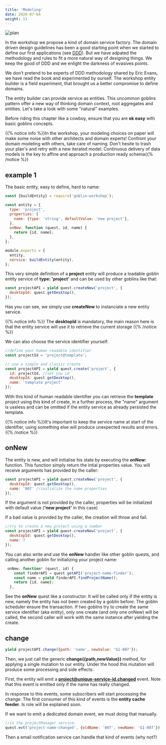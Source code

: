```yaml
---
title: 'Modeling'
date: 2020-07-04
weight: 11
---
```


![plan](/img/plan.png?width=256px)

In the workshop we propose a kind of domain service factory. The domain driven
design guidelines has been a good starting point when we started to define our
first applications (see [DDD][1]). But we have adpated the methodology and rules
to fit a more natural way of designing things. We keep the good of DDD and we
enlight the darkness of evasives points.

We don't pretend to be experts of DDD methodology shared by Eric Evans, we have
read the book and experimented by ourself. The workshop entity builder is a
field experiment, that brought us a better compromise to define domains.

The entity builder can provide service as entities. This uncommon goblins
pattern offer a new way of thinking domain context, root aggregates and
entities. Let's take a look with some "natural" examples.

Before riding this chapter like a cowboy, ensure that you are **ok easy** with
basic goblins concepts.

{{% notice info %}}In the workshop, your modeling choices on paper will make
some noise with other architects and domain experts! Confront your domain
modeling with others, take care of naming. Don't hesite to trash your plan's and
retry with a new iterated model. Continuous delivery of data models is the key
to affine and approach a production ready schema{{% /notice %}}

## example 1

The basic entity, easy to define, hard to name:

```js
const {buildEntity} = require('goblin-workshop');

const entity = {
  type: 'project',
  properties: {
    name: {type: 'string', defaultValue: 'new project'},
  },
  onNew: function (quest, id, name) {
    return {id, name};
  },
};

module.exports = {
  entity,
  service: buildEntity(entity),
};
```

This very simple definition of a **project** entity will produce a loadable
goblin entity service of **type: 'project'** and can be used by other goblins
like that:

```js
const projectAPI = yield quest.createNew('project', {
  desktopId: quest.getDesktop(),
});
```

Has you can see, we simply use **createNew** to instanciate a new entity
service.

{{% notice info %}} The **desktopId** is mandatory, the main reason here is that
the entity service will use it to retrieve the current storage {{% /notice %}}

We can also choose the service identifier yourself:

```js
//define your human readable identifier
const projectId = 'project@template';

// use a simple and classic create
const projectAPI = yield quest.create('project', {
  id: projectId, //set you id
  desktopId: quest.getDesktop(),
  name: 'template project'
});
```

With this kind of human readable identifier you can retrieve the **template**
project using this kind of create, in a further process, the "name" argument is
useless and can be omitted if the entity service as already persisted the
template.

{{% notice info %}}It's important to keep the service name at start of the
identifier, using something else will produce unexpected results and
errors.{{% /notice %}}

## onNew

The entity is new, and will initialise his state by executing the **onNew:**
function. This function simply return the intial properties value. You will
receive arguments has provided by the caller:

```js
const projectAPI = yield quest.createNew('project', {
  desktopId: quest.getDesktop(),
  name: '007' //initialize the name properties
});
```

If the argument is not provided by the caller, properties will be initialized
with default value (**'new project'** in this case)

If a bad value is provided by the caller, the creation will throw and fail.

```js
//try to create a new project using a number
const projectAPI = yield quest.createNew('project', {
  desktopId: quest.getDesktop(),
  name: 7
});
```

You can also write and use the **onNew** handler like other goblin quests, and
calling another goblin for initializing your project name:

```js
 onNew: function* (quest, id) {
    const finderAPI = quest.getAPI('project-name-finder');
    const name = yield finderAPI.findProjectName();
    return {id, name};
  },
```

See the **onNew** quest like a constructor. It will be called only if the entity
is new, namely the entity has not been created by a goblin before. The goblin
scheduler ensure the transaction. If two goblins try to create the same service
identifier (aka entity), only one create (and only one onNew) will be called,
the second caller will work with the same instance after yielding the create.

## change

```js
yield projectAPI.change({path: 'name', newValue: 'G1-007'});
```

Then, we just call the generic **change({path,newValue})** method, for applying
a single mutation to our entity. Under the hood this mutation will produce some
processing and side effects:

First, the entity will emit a **project@unique-service-id.changed** event. Note
that this event is emitted only if the name has really changed.

In response to this events, some subscribers will start processing the change.
The first consumer of this kind of events is the **entity cache feeder**. Is
role will be explained soon.

If we want to emit a dedicated domain event, we must doing that manually.

```js
//in the projectManager service:
quest.evt('project-name-changed', {oldName: '007', newName: 'G1-007'});
```

Then a email notification service can handle that kind of events (why not?)

[1]:
  https://domainlanguage.com/wp-content/uploads/2016/05/DDD_Reference_2015-03.pdf
